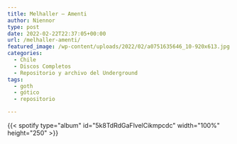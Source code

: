 ```yaml
---
title: Melhaller – Amenti
author: Niennor
type: post
date: 2022-02-22T22:37:05+00:00
url: /melhaller-amenti/
featured_image: /wp-content/uploads/2022/02/a0751635646_10-920x613.jpg
categories:
  - Chile
  - Discos Completos
  - Repositorio y archivo del Underground
tags:
  - goth
  - gótico
  - repositorio

---
```

{{< spotify type="album" id="5k8TdRdGaFlvelCikmpcdc" width="100%" height="250" >}}
